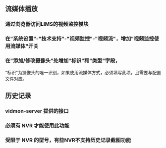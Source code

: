 ## 流媒体播放

### 通过浏览器访问LIMS的视频监控模块

### 在"系统设置"-"技术支持"-"视频监控"-"视频流"，增加"视频监控使用流媒体"开关

### 在"添加/修改摄像头"处增加"标识"和"类型"字段，

"标识"为摄像头的唯一识别，如果使用流媒体方式，必须填写此项，且需要与配置文件对应。

## 历史记录

### vidmon-server 提供的接口

### 必须有 NVR 才能使用此功能

### 受限于 NVR 的型号，有些NVR不支持历史记录截图功能
